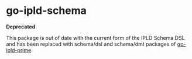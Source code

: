 # go-ipld-schema

**Deprecated**

This package is out of date with the current form of the IPLD Schema DSL and has been replaced with schema/dsl and schema/dmt packages of [go-ipld-prime](https://pkg.go.dev/github.com/ipld/go-ipld-prime).
